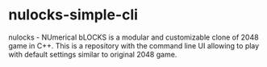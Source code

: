 nulocks-simple-cli
==================

nulocks - NUmerical bLOCKS is a modular and customizable clone of 2048 game in C++. This is a repository with the command line UI allowing to play with default settings similar to original 2048 game.
